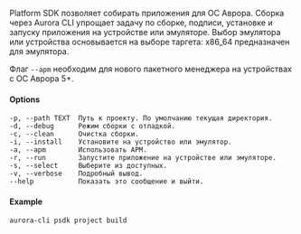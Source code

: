 Platform SDK позволяет собирать приложения для ОС Аврора.
Сборка через Aurora CLI упрощает задачу по сборке, подписи, установке и запуску приложения на устройстве или эмуляторе.
Выбор эмулятора или устройства основывается на выборе таргета: x86_64 предназначен для эмулятора.

Флаг `--apm` необходим для нового пакетного менеджера на устройствах с ОС Аврора 5+.

#### Options

```shell
-p, --path TEXT  Путь к проекту. По умолчанию текущая директория.
-d, --debug      Режим сборки с отладкой.
-c, --clean      Очистка сборки.
-i, --install    Установите на устройство или эмулятор.
-a, --apm        Использовать APM.
-r, --run        Запустите приложение на устройстве или эмуляторе.
-s, --select     Выберите из доступных.
-v, --verbose    Подробный вывод.
--help           Показать это сообщение и выйти.
```

#### Example

```shell
aurora-cli psdk project build
```
